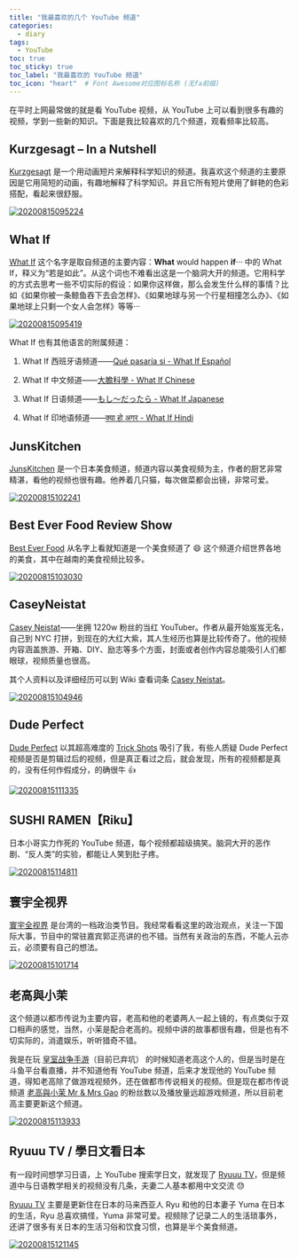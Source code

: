 ```yaml
---
title: "我最喜欢的几个 YouTube 频道"
categories:
  - diary
tags:
  - YouTube
toc: true
toc_sticky: true
toc_label: "我最喜欢的 YouTube 频道"
toc_icon: "heart"  # Font Awesome对应图标名称 (无fa前缀)	
---
```

在平时上网最常做的就是看 YouTube 视频，从 YouTube 上可以看到很多有趣的视频，学到一些新的知识。下面是我比较喜欢的几个频道，观看频率比较高。

## Kurzgesagt – In a Nutshell
[Kurzgesagt][1] 是一个用动画短片来解释科学知识的频道。我喜欢这个频道的主要原因是它用简短的动画，有趣地解释了科学知识。并且它所有短片使用了鲜艳的色彩搭配，看起来很舒服。

[![20200815095224](https://fastly.jsdelivr.net/gh/sunete/imghost/img20200815095224.png)](https://fastly.jsdelivr.net/gh/sunete/imghost/img20200815095224.png)

## What If
[What If][4] 这个名字是取自频道的主要内容：**What** would happen **if**··· 中的 What If，释义为“若是如此”。从这个词也不难看出这是一个脑洞大开的频道。它用科学的方式去思考一些不切实际的假设：如果你这样做，那么会发生什么样的事情？比如《如果你被一条鲸鱼吞下去会怎样》、《如果地球与另一个行星相撞怎么办》、《如果地球上只剩一个女人会怎样》等等···

[![20200815095419](https://fastly.jsdelivr.net/gh/sunete/imghost/img20200815095419.png)](https://fastly.jsdelivr.net/gh/sunete/imghost/img20200815095419.png)

What If 也有其他语言的附属频道：

 1. What If 西班牙语频道——[Qué pasaría si - What If Español][9]
 
 2. What If 中文频道——[大膽科學 - What If Chinese][10]
 
 3. What If 日语频道——[もし〜だったら - What If Japanese][11]
 
 4. What If 印地语频道——[क्या हो अगर - What If Hindi][12]

## JunsKitchen
[JunsKitchen](https://www.youtube.com/channel/UCRxAgfYexGLlu1WHGIMUDqw) 是一个日本美食频道，频道内容以美食视频为主，作者的厨艺非常精湛，看他的视频也很有趣。他养着几只猫，每次做菜都会出镜，非常可爱。

[![20200815102241](https://fastly.jsdelivr.net/gh/sunete/imghost/img20200815102241.png)](https://fastly.jsdelivr.net/gh/sunete/imghost/img20200815102241.png)

## Best Ever Food Review Show

[Best Ever Food](https://www.youtube.com/channel/UCcAd5Np7fO8SeejB1FVKcYw) 从名字上看就知道是一个美食频道了 :smile: 这个频道介绍世界各地的美食，其中在越南的美食视频比较多。

[![20200815103030](https://fastly.jsdelivr.net/gh/sunete/imghost/img20200815103030.png)](https://fastly.jsdelivr.net/gh/sunete/imghost/img20200815103030.png)

## CaseyNeistat
[Casey Neistat](https://www.youtube.com/channel/UCtinbF-Q-fVthA0qrFQTgXQ)——坐拥 1220w 粉丝的当红 YouTuber。作者从最开始岌岌无名，自己到 NYC 打拼，到现在的大红大紫，其人生经历也算是比较传奇了。他的视频内容涵盖旅游、开箱、DIY、励志等多个方面，封面或者创作内容总能吸引人们都眼球，视频质量也很高。

其个人资料以及详细经历可以到 Wiki 查看词条 [Casey Neistat](https://en.wikipedia.org/wiki/Casey_Neistat)。

[![20200815104946](https://fastly.jsdelivr.net/gh/sunete/imghost/img20200815104946.png)](https://fastly.jsdelivr.net/gh/sunete/imghost/img20200815104946.png)

## Dude Perfect
[Dude Perfect](https://www.youtube.com/channel/UCRijo3ddMTht_IHyNSNXpNQ) 以其超高难度的 [Trick Shots](https://www.youtube.com/watch?v=VJwoSfTOhyM&list=PLCsuqbR8ZoiAlyZL_ZfhzNb3JOn2Ks9NV) 吸引了我，有些人质疑 Dude Perfect 视频是否是剪辑过后的视频，但是真正看过之后，就会发现，所有的视频都是真的，没有任何作假成分，的确很牛 :thumbsup:

[![20200815111335](https://fastly.jsdelivr.net/gh/sunete/imghost/img20200815111335.png)](https://fastly.jsdelivr.net/gh/sunete/imghost/img20200815111335.png)

## SUSHI RAMEN【Riku】
日本小哥实力作死的 YouTube 频道，每个视频都超级搞笑。脑洞大开的恶作剧、“反人类”的实验，都能让人笑到肚子疼。

[![20200815114811](https://fastly.jsdelivr.net/gh/sunete/imghost/img20200815114811.png)](https://fastly.jsdelivr.net/gh/sunete/imghost/img20200815114811.png)

## 寰宇全视界
[寰宇全视界](https://www.youtube.com/channel/UCiOR3zQCU-tLza5g1MuqABA) 是台湾的一档政治类节目。我经常看看这里的政治观点，关注一下国际大事，节目中的常驻嘉宾郭正亮讲的也不错。当然有关政治的东西，不能人云亦云，必须要有自己的想法。

[![20200815101714](https://fastly.jsdelivr.net/gh/sunete/imghost/img20200815101714.png)](https://fastly.jsdelivr.net/gh/sunete/imghost/img20200815101714.png)

## 老高與小茉
这个频道以都市传说为主要内容，老高和他的老婆两人一起上镜的，有点类似于双口相声的感觉，当然，小茉是配合老高的。视频中讲的故事都很有趣，但是也有不切实际的，消遣娱乐，听听猎奇不错。

我是在玩 [皇室战争手游](https://clashroyale.com/zh/)（目前已弃坑） 的时候知道老高这个人的，但是当时是在斗鱼平台看直播，并不知道他有 YouTube 频道，后来才发现他的 YouTube 频道，得知老高除了做游戏视频外，还在做都市传说相关的视频。但是现在都市传说频道 [老高與小茉 Mr & Mrs Gao](https://www.youtube.com/channel/UCMUnInmOkrWN4gof9KlhNmQ) 的粉丝数以及播放量远超游戏频道，所以目前老高主要更新这个频道。

[![20200815113933](https://fastly.jsdelivr.net/gh/sunete/imghost/img20200815113933.png)](https://fastly.jsdelivr.net/gh/sunete/imghost/img20200815113933.png)

## Ryuuu TV / 學日文看日本
有一段时间想学习日语，上 YouTube 搜索学日文，就发现了 [Ryuuu TV](https://www.youtube.com/channel/UCCZS6YMggfiRV_U7NuiNNsg)，但是频道中与日语教学相关的视频没有几条，夫妻二人基本都用中文交流 :sweat: 

[Ryuuu TV](https://www.youtube.com/channel/UCCZS6YMggfiRV_U7NuiNNsg) 主要是更新住在日本的马来西亚人 Ryu 和他的日本妻子 Yuma 在日本的生活，Ryu 总喜欢搞怪，Yuma 非常可爱。视频除了记录二人的生活琐事外，还讲了很多有关日本的生活习俗和饮食习惯，也算是半个美食频道。

[![20200815121145](https://fastly.jsdelivr.net/gh/sunete/imghost/img20200815121145.png)](https://fastly.jsdelivr.net/gh/sunete/imghost/img20200815121145.png)

  [1]: https://www.youtube.com/channel/UCsXVk37bltHxD1rDPwtNM8Q
  [4]: https://www.youtube.com/channel/UCphTF9wHwhCt-BzIq-s4V-g
  [8]: https://www.youtube.com/channel/UCphTF9wHwhCt-BzIq-s4V-g
  [9]: https://www.youtube.com/channel/UC5BW1w7JyJW3r8rpR3BhqKA
  [10]: https://www.youtube.com/channel/UCIG_f_x7GlHsLy18rkDUNrg
  [11]: https://www.youtube.com/channel/UCZsNFZoQReRLkDb3AsqZKDg
  [12]: https://www.youtube.com/channel/UCmtMnLR6CjwXw8kWNUb0xRg
